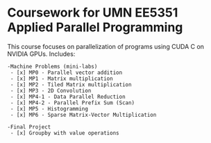 # Coursework for UMN EE5351 Applied Parallel Programming
This course focuses on parallelization of programs using CUDA C on NVIDIA GPUs.
Includes:

    -Machine Problems (mini-labs)
     - [x] MP0 - Parallel vector addition
     - [x] MP1 - Matrix multiplication
     - [x] MP2 - Tiled Matrix multiplication
     - [x] MP3 - 2D Convolution
	 - [x] MP4-1 - Data Parallel Reduction
	 - [x] MP4-2 - Parallel Prefix Sum (Scan)
	 - [x] MP5 - Histogramming
     - [x] MP6 - Sparse Matrix-Vector Multiplication

    -Final Project
     - [x] Groupby with value operations
